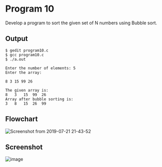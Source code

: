# Program 10

Develop a program to sort the given set of N numbers using Bubble sort.

## Output

```shell
$ gedit program10.c
$ gcc program10.c
$ ./a.out

Enter the number of elements: 5
Enter the array: 

8 3 15 99 26

The given array is: 
8	3	15	99	26	
Array after bubble sorting is:
3	8	15	26	99	

``` 
## Flowchart

![Screenshot from 2019-07-21 21-43-52](https://user-images.githubusercontent.com/42874695/61593726-cf55e080-ac00-11e9-8798-58e99e5f28ff.png)



## Screenshot

![image](https://user-images.githubusercontent.com/44167922/50185185-275ff800-033d-11e9-8c6c-da72b7a401d7.png)

